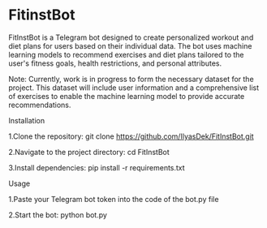 # FitinstBot
FitInstBot is a Telegram bot designed to create personalized workout and diet plans for users based on their individual data. The bot uses machine learning models to recommend exercises and diet plans tailored to the user's fitness goals, health restrictions, and personal attributes.

Note: Currently, work is in progress to form the necessary dataset for the project. This dataset will include user information and a comprehensive list of exercises to enable the machine learning model to provide accurate recommendations.

Installation

1.Clone the repository:
git clone https://github.com/IlyasDek/FitInstBot.git

2.Navigate to the project directory:
cd FitInstBot

3.Install dependencies:
pip install -r requirements.txt

Usage

1.Paste your Telegram bot token into the code of the bot.py file

2.Start the bot:
python bot.py
